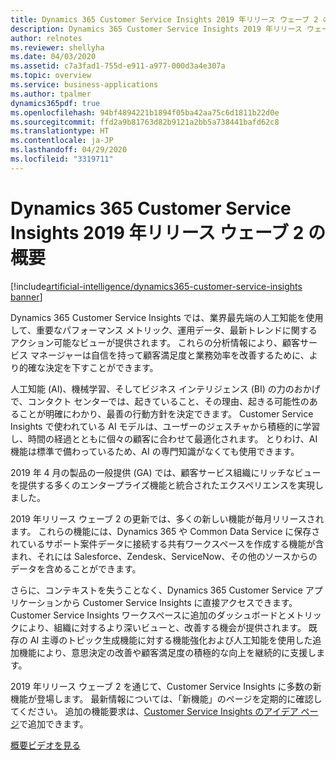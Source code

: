 ```yaml
---
title: Dynamics 365 Customer Service Insights 2019 年リリース ウェーブ 2 の概要
description: Dynamics 365 Customer Service Insights 2019 年リリース ウェーブ 2 の概要
author: relnotes
ms.reviewer: shellyha
ms.date: 04/03/2020
ms.assetid: c7a3fad1-755d-e911-a977-000d3a4e307a
ms.topic: overview
ms.service: business-applications
ms.author: tpalmer
dynamics365pdf: true
ms.openlocfilehash: 94bf4894221b1894f05ba42aa75c6d1811b22d0e
ms.sourcegitcommit: ffd2a9b81763d82b9121a2bb5a738441bafd62c8
ms.translationtype: HT
ms.contentlocale: ja-JP
ms.lasthandoff: 04/29/2020
ms.locfileid: "3319711"
---
```

# <a name="overview-of-dynamics-365-customer-service-insights-2019-release-wave-2"></a>Dynamics 365 Customer Service Insights 2019 年リリース ウェーブ 2 の概要
[!include[artificial-intelligence/dynamics365-customer-service-insights banner](../includes/artificial-intelligence/dynamics365-customer-service-insights.md)]

<!--overview start-->
Dynamics 365 Customer Service Insights では、業界最先端の人工知能を使用して、重要なパフォーマンス メトリック、運用データ、最新トレンドに関するアクション可能なビューが提供されます。 これらの分析情報により、顧客サービス マネージャーは自信を持って顧客満足度と業務効率を改善するために、より的確な決定を下すことができます。 

人工知能 (AI)、機械学習、そしてビジネス インテリジェンス (BI) の力のおかげで、コンタクト センターでは、起きていること、その理由、起きる可能性のあることが明確にわかり、最善の行動方針を決定できます。 Customer Service Insights で使われている AI モデルは、ユーザーのジェスチャから積極的に学習し、時間の経過とともに個々の顧客に合わせて最適化されます。 とりわけ、AI 機能は標準で備わっているため、AI の専門知識がなくても使用できます。   

2019 年 4 月の製品の一般提供 (GA) では、顧客サービス組織にリッチなビューを提供する多くのエンタープライズ機能と統合されたエクスペリエンスを実現しました。 

2019 年リリース ウェーブ 2 の更新では、多くの新しい機能が毎月リリースされます。 これらの機能には、Dynamics 365 や Common Data Service に保存されているサポート案件データに接続する共有ワークスペースを作成する機能が含まれ、それには Salesforce、Zendesk、ServiceNow、その他のソースからのデータを含めることができます。 

さらに、コンテキストを失うことなく、Dynamics 365 Customer Service アプリケーションから Customer Service Insights に直接アクセスできます。 Customer Service Insights ワークスペースに追加のダッシュボードとメトリックにより、組織に対するより深いビューと、改善する機会が提供されます。 既存の AI 主導のトピック生成機能に対する機能強化および人工知能を使用した追加機能により、意思決定の改善や顧客満足度の積極的な向上を継続的に支援します。

2019 年リリース ウェーブ 2 を通じて、Customer Service Insights に多数の新機能が登場します。 最新情報については、「新機能」のページを定期的に確認してください。 追加の機能要求は、[Customer Service Insights のアイデア ページ](https://aka.ms/csiideas)で追加できます。

[概要ビデオを見る](https://aka.ms/ROGCSI19RW2ROV)
<!--overview end-->